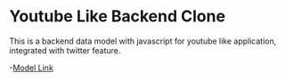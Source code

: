 # Youtube Like Backend Clone

This is a backend data model with javascript for youtube like application, integrated with twitter feature. 

-[Model Link](https://app.eraser.io/workspace/YtPqZ1VogxGy1jzIDkzj)